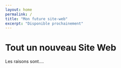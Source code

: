 ```yaml
---
layout: home
permalink: /
title: "Mon future site-web"
excerpt: "Disponible prochainement"
---
```

# Tout un nouveau Site Web 
Les raisons sont....

